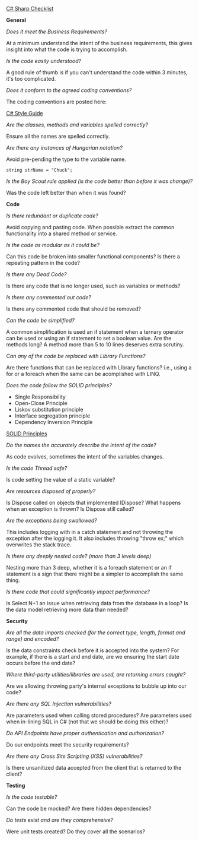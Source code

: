 [C# Sharp Checklist](https://github.com/chuckconway/c-sharp-code-review-checklist)

**General**

*Does it meet the Business Requirements?*

At a minimum understand the intent of the business requirements, this gives insight into what the code is trying to accomplish.

*Is the code easily understood?*

A good rule of thumb is if you can't understand the code within 3 minutes, it's too complicated.

*Does it conform to the agreed coding conventions?*

The coding conventions are posted here:

[C# Style Guide](https://github.com/chuckconway/c-sharp-style-guide/blob/master/README.markdown)

*Are the classes, methods and variables spelled correctly?*

Ensure all the names are spelled correctly.

*Are there any instances of Hungarian notation?*

Avoid pre-pending the type to the variable name.

    string strName = "Chuck";

*Is the Boy Scout rule applied (is the code better than before it was change)?*

Was the code left better than when it was found?

**Code**

*Is there redundant or duplicate code?*

Avoid copying and pasting code. When possible extract the common functionality into a shared method or service.

*Is the code as modular as it could be?*

Can this code be broken into smaller functional components? Is there a repeating pattern in the code?

*Is there any Dead Code?*

Is there any code that is no longer used, such as variables or methods?

*Is there any commented out code?*

Is there any commented code that should be removed?

*Can the code be simplified?*

A common simplification is used an if statement when a ternary operator can be used or using an if statement to set a boolean value. Are the methods long? A method more than 5 to 10 lines deserves extra scrutiny.

*Can any of the code be replaced with Library Functions?*

Are there functions that can be replaced with Library functions? i.e., using a for or a foreach when the same can be acomplished with LINQ.

*Does the code follow the SOLID principles?*

- Single Responsibility
- Open-Close Principle
- Liskov substitution principle
- Interface segregation principle
- Dependency Inversion Principle

[SOLID Principles](https://en.wikipedia.org/wiki/SOLID_(object-oriented_design))

*Do the names the accurately describe the intent of the code?*

As code evolves, sometimes the intent of the variables changes.

*Is the code Thread safe?*

Is code setting the value of a static variable?

*Are resources disposed of properly?*

Is Dispose called on objects that implemented IDispose? What happens when an exception is thrown? Is Dispose still called?

*Are the exceptions being swallowed?*

This includes logging with in a catch statement and not throwing  the exception after the logging it. It also includes throwing "throw ex;" which overwrites the stack trace.

*Is there any deeply nested code? (more than 3 levels deep)*

Nesting more than 3 deep, whether it is a foreach statement or an if statement is a sign that there might be a simpler to accomplish the same thing.

*Is there code that could significantly impact performance?*

Is Select N+1 an issue when retrieving data from the database in a loop? Is the data model retrieving more data than needed?

**Security**

*Are all the data imports checked (for the correct type, length, format and range) and encoded?*

Is the data constraints check before it is accepted into the system? For example, if there is a start and end date, are we ensuring the start date occurs before the end date?

*Where third-party utilities/libraries are used, are returning errors caught?*

Are we allowing throwing party's internal exceptions to bubble up into our code?

*Are there any SQL Injection vulnerabilities?*

Are parameters used when calling stored procedures? Are parameters used when in-lining SQL in C# (not that we should be doing this either)?

*Do API Endpoints have proper authentication and authorization?*

Do our endpoints meet the security requirements?

*Are there any Cross Site Scripting (XSS) vulnerabilities?*

Is there unsanitized data accepted from the client that is returned to the client?

**Testing**

*Is the code testable?*

Can the code be mocked? Are there hidden dependencies?

*Do tests exist and are they comprehensive?*

Were unit tests created? Do they cover all the scenarios?
